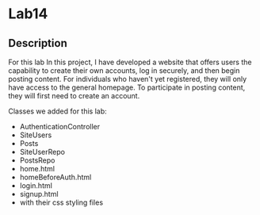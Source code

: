 # Lab14

## Description

For this lab In this project, I have developed a website that offers users the capability to create their own accounts, log in securely,
and then begin posting content. For individuals who haven't yet registered, they will only have access to the general homepage.
To participate in posting content, they will first need to create an account.

Classes we added for this lab:
- AuthenticationController
- SiteUsers
- Posts
- SiteUserRepo
- PostsRepo
- home.html
- homeBeforeAuth.html
- login.html
- signup.html
- with their css styling files
